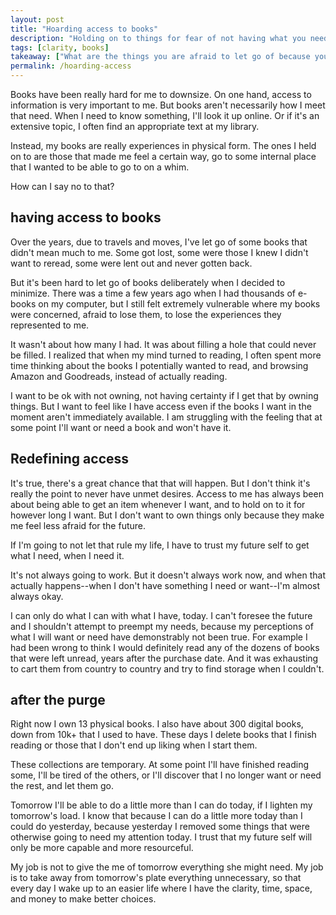 ```yaml
---
layout: post
title: "Hoarding access to books"
description: "Holding on to things for fear of not having what you need, when you need it."
tags: [clarity, books]
takeaway: ["What are the things you are afraid to let go of because you are afraid of losing access?"]
permalink: /hoarding-access
---
```


Books have been really hard for me to downsize. On one hand, access to information is very important to me. But books aren't necessarily how I meet that need. When I need to know something, I'll look it up online. Or if it's an extensive topic, I often find an appropriate text at my library.

Instead, my books are really experiences in physical form. The ones I held on to are those that made me feel a certain way, go to some internal place that I wanted to be able to go to on a whim.

How can I say no to that?

<h2 class="header small-header">having access to books</h2>

Over the years, due to travels and moves, I've let go of some books that didn't mean much to me. Some got lost, some were those I knew I didn't want to reread, some were lent out and never gotten back.

But it's been hard to let go of books deliberately when I decided to minimize. There was a time a few years ago when I had thousands of e-books on my computer, but I still felt extremely vulnerable where my books were concerned, afraid to lose them, to lose the experiences they represented to me.

It wasn't about how many I had. It was about filling a hole that could never be filled. I realized that when my mind turned to reading, I often spent more time thinking about the books I potentially wanted to read, and browsing Amazon and Goodreads, instead of actually reading.

I want to be ok with not owning, not having certainty if I get that by owning things. But I want to feel like I have access even if the books I want in the moment aren't immediately available. I am struggling with the feeling that at some point I'll want or need a book and won't have it.

<h2 class="header small-header">Redefining access</h2>

It's true, there's a great chance that that will happen. But I don't think it's really the point to never have unmet desires. Access to me has always been about being able to get an item whenever I want, and to hold on to it for however long I want. But I don't want to own things only because they make me feel less afraid for the future.

If I'm going to not let that rule my life, I have to trust my future self to get what I need, when I need it.

It's not always going to work. But it doesn't always work now, and when that actually happens--when I don't have something I need or want--I'm almost always okay.

I can only do what I can with what I have, today. I can't foresee the future and I shouldn't attempt to preempt my needs, because my perceptions of what I will want or need have demonstrably not been true. For example I had been wrong to think I would definitely read any of the dozens of books that were left unread, years after the purchase date. And it was exhausting to cart them from country to country and try to find storage when I couldn't.

<h2 class="header small-header">after the purge</h2>

Right now I own 13 physical books. I also have about 300 digital books, down from 10k+ that I used to have. These days I delete books that I finish reading or those that I don't end up liking when I start them.

These collections are temporary. At some point I'll have finished reading some, I'll be tired of the others, or I'll discover that I no longer want or need the rest, and let them go.

Tomorrow I'll be able to do a little more than I can do today, if I lighten my tomorrow's load. I know that because I can do a little more today than I could do yesterday, because yesterday I removed some things that were otherwise going to need my attention today. I trust that my future self will only be more capable and more resourceful.

My job is not to give the me of tomorrow everything she might need. My job is to take away from tomorrow's plate everything unnecessary, so that every day I wake up to an easier life where I have the clarity, time, space, and money to make better choices.
